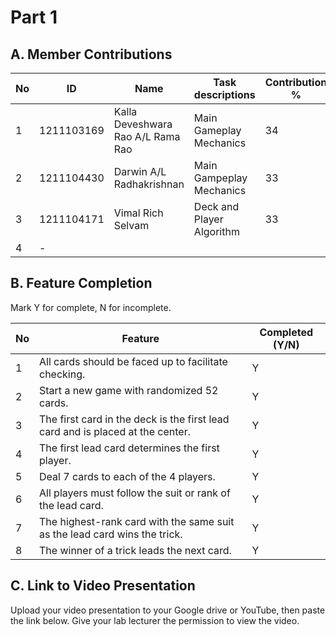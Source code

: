 # Part 1

## A. Member Contributions

No | ID         | Name | Task descriptions | Contribution %
-- | ---------- | ---- | ----------------- | --------------
1  | 1211103169 | Kalla Deveshwara Rao A/L Rama Rao | Main Gameplay Mechanics                 | 34
2  | 1211104430 | Darwin A/L Radhakrishnan |  Main Gampeplay Mechanics                  | 33
3  | 1211104171 | Vimal Rich Selvam | Deck and Player Algorithm                | 33
4  |     -      |      |                   |


## B. Feature Completion

Mark Y for complete, N for incomplete.

No | Feature                                                                         | Completed (Y/N)
-- | ------------------------------------------------------------------------------- | ---------------
1  | All cards should be faced up to facilitate checking.                            |          Y
2  | Start a new game with randomized 52 cards.                                      |          Y
3  | The first card in the deck is the first lead card and is placed at the center.  |          Y
4  | The first lead card determines the first player.                                |          Y
5  | Deal 7 cards to each of the 4 players.                                          |          Y
6  | All players must follow the suit or rank of the lead card.                      |          Y
7  | The highest-rank card with the same suit as the lead card wins the trick.       |          Y
8  | The winner of a trick leads the next card.                                      |          Y

## C. Link to Video Presentation

Upload your video presentation to your Google drive or YouTube, then paste the link below. Give your lab lecturer the permission to view the video.



